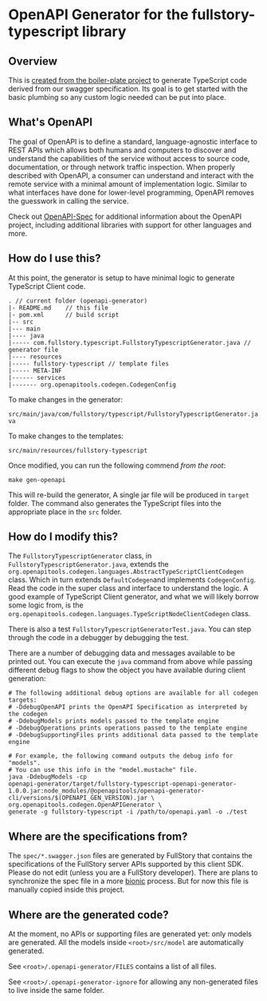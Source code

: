 # OpenAPI Generator for the fullstory-typescript library

## Overview
This is [created from the boiler-plate project](https://openapi-generator.tech/docs/customization#custom-generator-and-template) to generate TypeScript code derived from our swagger specification.
Its goal is to get started with the basic plumbing so any custom logic needed can be put into place.

## What's OpenAPI
The goal of OpenAPI is to define a standard, language-agnostic interface to REST APIs which allows both humans and computers to discover and understand the capabilities of the service without access to source code, documentation, or through network traffic inspection.
When properly described with OpenAPI, a consumer can understand and interact with the remote service with a minimal amount of implementation logic.
Similar to what interfaces have done for lower-level programming, OpenAPI removes the guesswork in calling the service.

Check out [OpenAPI-Spec](https://github.com/OAI/OpenAPI-Specification) for additional information about the OpenAPI project, including additional libraries with support for other languages and more.

## How do I use this?
At this point, the generator is setup to have minimal logic to generate TypeScript Client code.

```
. // current folder (openapi-generator)
|- README.md    // this file
|- pom.xml      // build script
|-- src
|--- main
|---- java
|----- com.fullstory.typescript.FullstoryTypescriptGenerator.java // generator file
|---- resources
|----- fullstory-typescript // template files
|----- META-INF
|------ services
|------- org.openapitools.codegen.CodegenConfig
```

To make changes in the generator:

`src/main/java/com/fullstory/typescript/FullstoryTypescriptGenerator.java`

To make changes to the templates:

`src/main/resources/fullstory-typescript`

Once modified, you can run the following commend _from the root_:

```
make gen-openapi
```

This will re-build the generator, A single jar file will be produced in `target` folder.
The command also generates the TypeScript files into the appropriate place in the `src` folder.

## How do I modify this?
The `FullstoryTypescriptGenerator` class,  in `FullstoryTypescriptGenerator.java`, extends the `org.openapitools.codegen.languages.AbstractTypeScriptClientCodegen` class.
Which in turn extends `DefaultCodegen`and implements `CodegenConfig`.
Read the code in the super class and interface to understand the logic. A good example of TypeScript Client generator, and what we will likely borrow some logic from, is the `org.openapitools.codegen.languages.TypeScriptNodeClientCodegen` class.

There is also a test `FullstoryTypescriptGeneratorTest.java`. You can step through the code in a debugger by debugging the test.

There are a number of debugging data and messages available to be printed out.
You can execute the `java` command from above while passing different debug flags to show the object you have available during client generation:

```shell
# The following additional debug options are available for all codegen targets:
# -DdebugOpenAPI prints the OpenAPI Specification as interpreted by the codegen
# -DdebugModels prints models passed to the template engine
# -DdebugOperations prints operations passed to the template engine
# -DdebugSupportingFiles prints additional data passed to the template engine

# For example, the following command outputs the debug info for "models".
# You can use this info in the "model.mustache" file.
java -DdebugModels -cp 
openapi-generator/target/fullstory-typescript-openapi-generator-1.0.0.jar:node_modules/@openapitools/openapi-generator-cli/versions/$(OPENAPI_GEN_VERSION).jar \
org.openapitools.codegen.OpenAPIGenerator \
generate -g fullstory-typescript -i /path/to/openapi.yaml -o ./test
```

## Where are the specifications from?
The `spec/*.swagger.json` files are generated by FullStory that contains the specifications of the FullStory server APIs supported by this client SDK.
Please do not edit (unless you are a FullStory developer).
There are plans to synchronize the spec file in a more [bionic](https://www.fullstory.com/blog/watchwords-empathy-clarity-bionics/) process. But for now this file is manually copied inside this project.

## Where are the generated code?
At the moment, no APIs or supporting files are generated yet: only models are generated.
All the models inside `<root>/src/model` are automatically generated.

See `<root>/.openapi-generator/FILES` contains a list of all files. 

See `<root>/.openapi-generator-ignore` for allowing any non-generated files to live inside the same folder.